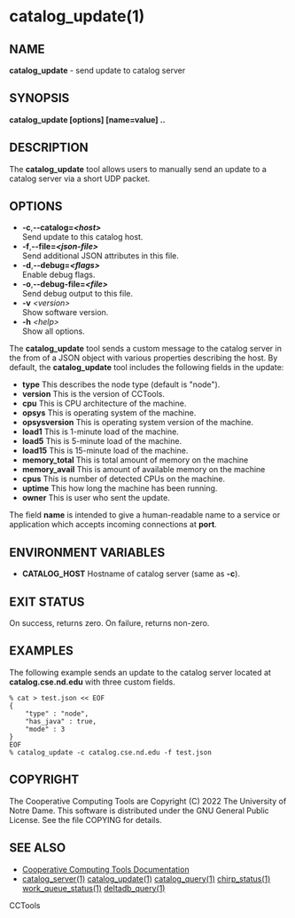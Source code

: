 






















# catalog_update(1)

## NAME
**catalog_update** - send update to catalog server

## SYNOPSIS
**catalog_update [options] [name=value] ..**

## DESCRIPTION


The **catalog_update** tool allows users to manually send an update to a
catalog server via a short UDP packet.

## OPTIONS


- **-c**,**--catalog=_&lt;host&gt;_**<br />Send update to this catalog host.
- **-f**,**--file=_&lt;json-file&gt;_**<br /> Send additional JSON attributes in this file.
- **-d**,**--debug=_&lt;flags&gt;_**<br /> Enable debug flags.
- **-o**,**--debug-file=_&lt;file&gt;_**<br /> Send debug output to this file.
- **-v** _&lt;version&gt;_<br /> Show software version.
- **-h** _&lt;help&gt;_<br /> Show all options.


The **catalog_update** tool sends a custom message to the catalog
server in the from of a JSON object with various properties describing
the host.  By default, the **catalog_update** tool includes the following
fields in the update:


- **type** This describes the node type (default is "node").
- **version** This is the version of CCTools.
- **cpu** This is CPU architecture of the machine.
- **opsys** This is operating system of the machine.
- **opsysversion** This is operating system version of the machine.
- **load1** This is 1-minute load of the machine.
- **load5** This is 5-minute load of the machine.
- **load15** This is 15-minute load of the machine.
- **memory_total** This is total amount of memory on the machine
- **memory_avail** This is amount of available memory on the machine
- **cpus** This is number of detected CPUs on the machine.
- **uptime** This how long the machine has been running.
- **owner** This is user who sent the update.



The field **name** is intended to give a human-readable name to a service or
application which accepts incoming connections at **port**.


## ENVIRONMENT VARIABLES


- **CATALOG_HOST** Hostname of catalog server (same as **-c**).


## EXIT STATUS
On success, returns zero.  On failure, returns non-zero.

## EXAMPLES


The following example sends an update to the catalog server located at
**catalog.cse.nd.edu** with three custom fields.

```
% cat > test.json << EOF
{
    "type" : "node",
    "has_java" : true,
    "mode" : 3
}
EOF
% catalog_update -c catalog.cse.nd.edu -f test.json
```

## COPYRIGHT
The Cooperative Computing Tools are Copyright (C) 2022 The University of Notre Dame.  This software is distributed under the GNU General Public License.  See the file COPYING for details.

## SEE ALSO

- [Cooperative Computing Tools Documentation]("../index.html")
- [catalog_server(1)](catalog_server.md)  [catalog_update(1)](catalog_update.md)  [catalog_query(1)](catalog_query.md)  [chirp_status(1)](chirp_status.md)  [work_queue_status(1)](work_queue_status.md)   [deltadb_query(1)](deltadb_query.md)


CCTools
